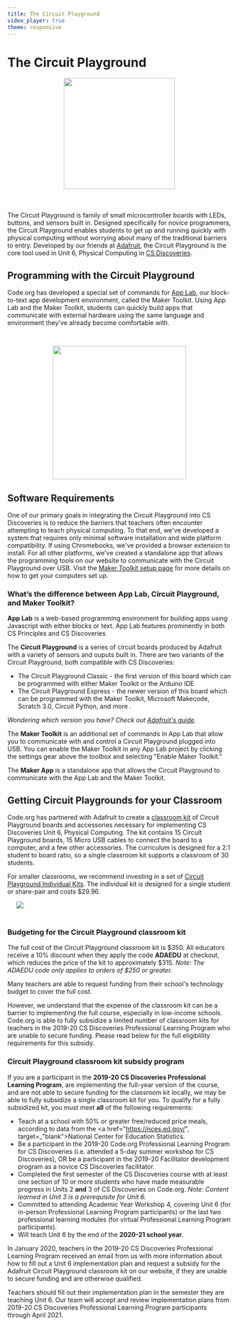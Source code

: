 ```yaml
---
title: The Circuit Playground
video_player: true
theme: responsive
---
```


# The Circuit Playground

<div class="col-33">
<center><img src="/images/animated-examples/circuitplayground.gif" style="width: 250px"></center>
</div>

<div class="col-66" style="margin-top: 50px;">

The Circuit Playground is family of small microcontroller boards with LEDs, buttons, and sensors built in. Designed specifically for novice programmers, the Circuit Playground enables students to get up and running quickly with physical computing without worrying about many of the traditional barriers to entry. Developed by our friends at <a href="//adafruit.com">Adafruit</a>, the Circuit Playground is the core tool used in Unit 6, Physical Computing in <a href="//studio.code.org/courses/csd">CS Discoveries</a>.

</div>

<div style="clear:both;"></div>

<div class="col-50", style="margin-top:20px">

<h2><a name="how"></a>Programming with the Circuit Playground</h2>

Code.org has developed a special set of commands for <a href="/applab/">App Lab</a>, our block-to-text app development environment, called the Maker Toolkit. Using App Lab and the Maker Toolkit, students can quickly build apps that communicate with external hardware using the same language and environment they've already become comfortable with.

</div>

<div class="col-50">
<center><img src="/images/cp_sensors_all.png" style="width: 300px; margin-top:30px"></center>

</div>

<div style="clear:both;"></div>


## <a name="requirements"></a>Software Requirements

One of our primary goals in integrating the Circuit Playground into CS Discoveries is to reduce the barriers that teachers often encounter attempting to teach physical computing. To that end, we've developed a system that requires only minimal software installation and wide platform compatibility. If using Chromebooks, we've provided a browser extension to install. For all other platforms, we've created a standalone app that allows the programming tools on our website to communicate with the Circuit Playground over USB. Visit the [Maker Toolkit setup page](//studio.code.org/maker/setup) for more details on how to get your computers set up.

### <a name="difference"></a>What’s the difference between App Lab, Circuit Playground, and Maker Toolkit?

**App Lab** is a web-based programming environment for building apps using Javascript with either blocks or text. App Lab features prominently in both CS Principles and CS Discoveries

The **Circuit Playground** is a series of circuit boards produced by Adafruit with a variety of sensors and ouputs built in. There are two variants of the Circuit Playground, both compatible with CS Discoveries:

* The Circuit Playground Classic - the first version of this board which can be programmed with either Maker Toolkit or the Arduino IDE
* The Circuit Playground Express - the newer version of this board which can be programmed with the Maker Toolkit, Microsoft Makecode, Scratch 3.0, Circuit Python, and more .

_Wondering which version you have? Check out [Adafruit's guide](https://learn.adafruit.com/introducing-circuit-playground/classic-vs-express)._

The **Maker Toolkit** is an additional set of commands in App Lab that allow you to communicate with and control a Circuit Playground plugged into USB. You can enable the Maker Toolkit in any App Lab project by clicking the settings gear above the toolbox and selecting "Enable Maker Toolkit."

The **Maker App** is a standalone app that allows the Circuit Playground to communicate with the App Lab and the Maker Toolkit.

## <a name="classroom"></a>Getting Circuit Playgrounds for your Classroom

<div class="col-66", style="margin-top:15px">

<p>Code.org has partnered with Adafruit to create a <a href="//www.adafruit.com/product/3399", target="_blank">classroom kit</a> of Circuit Playground boards and accessories necessary for implementing CS Discoveries Unit 6, Physical Computing. The kit contains 15 Circuit Playground boards, 15 Micro USB cables to connect the board to a computer, and a few other accessories. The curriculum is designed for a 2:1 student to board ratio, so a single classroom kit supports a classroom of 30 students.</p>
 
<p>For smaller classrooms, we recommend investing in a set of <a href="https://www.adafruit.com/product/3795", target=_"blank">Circuit Playground Individual Kits</a>. The individual kit is designed for a single student or share-pair and costs $29.96.</p>

 </div>

 <div class="col-33">
 <img src="/images/cp_class_pack.jpg" style="max-width: 90%; margin: 0 0 20px 20px;">
 </div>


### Budgeting for the Circuit Playground classroom kit

The full cost of the Circuit Playground classroom kit is $350. All educators receive a 10% discount when they apply the code **ADAEDU** at checkout, which reduces the price of the kit to approximately $315. *Note: The ADAEDU code only applies to orders of $250 or greater.* 

Many teachers are able to request funding from their school's technology budget to cover the full cost. 

However, we understand that the expense of the classroom kit can be a barrier to implementing the full course, especially in low-income schools. Code.org is able to fully subsidize a limited number of classroom kits for teachers in the 2019-20 CS Discoveries Professional Learning Program who are unable to secure funding. Please read below for the full eligiblility requirements for this subsidy.

### <a name="subsidy"></a> Circuit Playground classroom kit subsidy program

If you are a participant in the **2019-20 CS Discoveries Professional Learning Program**, are implementing the full-year version of the course, and are not able to secure funding for the classroom kit locally, we may be able to fully subsidize a single classroom kit for you. To qualify for a fully subsidized kit, you must meet **all** of the following requirements:

- Teach at a school with 50% or greater free/reduced price meals, according to data from the <a href="https://nces.ed.gov/", target=_"blank">National Center for Education Statistics</a>.
- Be a participant in the 2019-20 Code.org Professional Learning Program for CS Discoveries (i.e. attended a 5-day summer workshop for CS Discoveries), OR be a participant in the 2019-20 Facilitator development program as a novice CS Discoveries facilitator.
- Completed the first semester of the CS Discoveries course with at least one section of 10 or more students who have made measurable progress in Units 2 **and** 3 of CS Discoveries on Code.org. *Note: Content learned in Unit 3 is a prerequisite for Unit 6.*
- Committed to attending Academic Year Workshop 4, covering Unit 6 (for in-person Professional Learning Program participants) or the last two professional learning modules (for virtual Professional Learning Program participants).
- Will teach Unit 6 by the end of the **2020-21 school year**. 

In January 2020, teachers in the 2019-20 CS Discoveries Professional Learning Program received an email from us with more information about how to fill out a Unit 6 implementation plan and request a subsidy for the Adafruit Circuit Playground classroom kit on our website, if they are unable to secure funding and are otherwise qualified. 

Teachers should fill out their implementation plan in the semester they are teaching Unit 6. Our team will accept and review implementation plans from 2019-20 CS Discoveries Professional Learning Program participants through April 2021.


<!--
### <a name="subsidy"></a> For teachers in Code.org's 2018-19 CS Discoveries Professional Learning Program
For teachers participating in the 2018-19 CS Discoveries Professional Learning Program and implementing the full-year version of the course, we're happy to announce that we
will be subsidizing the cost of a single classroom kit for each teacher.

To receive a fully subsidized circuit playground, teachers must meet **all** of the following requirements:

* Be a "qualified teacher" in the 2018-19 Code.org Professional Learning Program for CS Discoveries. Qualified teachers must have either: attended a 5-day summer workshop for CS Discoveries in 2018 as a participant, OR are participating in the 2018-19 Facilitator Development Program as a new CS Discoveries facilitator.
* Completed the first semester of the CS Discoveries curriculum with students. Qualified teachers must have at least one section of CS Discoveries on Code.org with at least 10 students who have made measurable progress in Units 2 **and** 3. (Note: content learned in Unit 3 is a prerequisite for Unit 6)
* Will teach Unit 6 by the end of the 2019-20 school year.

If you meet **all** of the eligibility requirements, you will qualify for a subsidy based on the free and reduced price meal rates at your school (based on data from the <a href="https://nces.ed.gov/", target="_blank">National Center for Education Statistics</a>):

* **For teachers in schools with 40% or greater free/reduced price meals,** the classroom kit will be 100% subsidized, resulting in no cost to the teacher/school, including shipping.
* **For teachers at schools with less than 40% free/reduced price meals,** the classroom kit will not be subsidized. Teachers will be expected to pay for the full cost of the kit (approx. $350), though this price will be reduced by a 10% discount for educators to an approximate total of $315. To get the educator discount, teachers must apply the code ADAEDU at checkout.

If a teacher has a smaller class size and does not qualify for or need a full 15 board kit (which supports 30 students), they may purchase a <a href="https://www.adafruit.com/product/3795", target=_"blank">Code.org Circuit Playground Individual Kit</a>. The Individual Kit is designed for a single student or share-pair and costs $29.95.

**By the end of January 2019,** teachers will receive an email from us with more information about how to request a subsidy for the Adafruit Circuit Playground classroom kit on our website. In the meantime, qualified teachers should make sure they're on track in the 2018-19 school year to complete the first semester of CS Discoveries (Units 1-3) with their students.
-->


